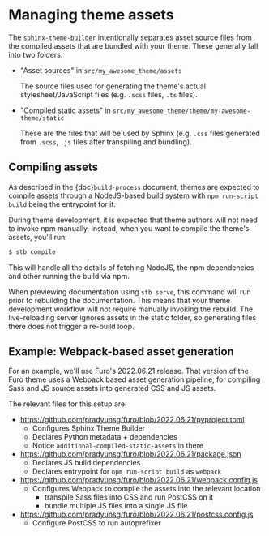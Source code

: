 # Managing theme assets

The `sphinx-theme-builder` intentionally separates asset source files from the
compiled assets that are bundled with your theme. These generally fall into two
folders:

- "Asset sources" in `src/my_awesome_theme/assets`

  The source files used for generating the theme's actual stylesheet/JavaScript
  files (e.g. `.scss` files, `.ts` files).

- "Compiled static assets" in
  `src/my_awesome_theme/theme/my-awesome-theme/static`

  These are the files that will be used by Sphinx (e.g. `.css` files generated
  from `.scss`, `.js` files after transpiling and bundling).

## Compiling assets

As described in the {doc}`build-process` document, themes are expected to
compile assets through a NodeJS-based build system with `npm run-script build`
being the entrypoint for it.

During theme development, it is expected that theme authors will not need to
invoke npm manually. Instead, when you want to compile the theme's assets,
you'll run:

```sh
$ stb compile
```

This will handle all the details of fetching NodeJS, the npm dependencies and
other running the build via npm.

When previewing documentation using `stb serve`, this command will run prior to
rebuilding the documentation. This means that your theme development workflow
will not require manually invoking the rebuild. The live-reloading server
ignores assets in the static folder, so generating files there does not trigger
a re-build loop.

## Example: Webpack-based asset generation

For an example, we'll use Furo's 2022.06.21 release. That version of the Furo
theme uses a Webpack based asset generation pipeline, for compiling Sass and JS
source assets into generated CSS and JS assets.

The relevant files for this setup are:

- <https://github.com/pradyunsg/furo/blob/2022.06.21/pyproject.toml>
  - Configures Sphinx Theme Builder
  - Declares Python metadata + dependencies
  - Notice `additional-compiled-static-assets` in there
- <https://github.com/pradyunsg/furo/blob/2022.06.21/package.json>
  - Declares JS build dependencies
  - Declares entrypoint for `npm run-script build` as `webpack`
- <https://github.com/pradyunsg/furo/blob/2022.06.21/webpack.config.js>
  - Configures Webpack to compile the assets into the relevant location
    - transpile Sass files into CSS and run PostCSS on it
    - bundle multiple JS files into a single JS file
- <https://github.com/pradyunsg/furo/blob/2022.06.21/postcss.config.js>
  - Configure PostCSS to run autoprefixer
